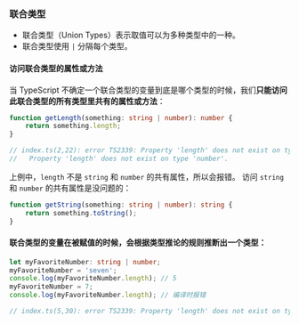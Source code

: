 ### 联合类型
 - 联合类型（Union Types）表示取值可以为多种类型中的一种。
 - 联合类型使用 `|` 分隔每个类型。
#### 访问联合类型的属性或方法
当 TypeScript 不确定一个联合类型的变量到底是哪个类型的时候，我们**只能访问此联合类型的所有类型里共有的属性或方法**：
```ts
function getLength(something: string | number): number {
    return something.length;
}

// index.ts(2,22): error TS2339: Property 'length' does not exist on type 'string | number'.
//   Property 'length' does not exist on type 'number'.
```
上例中，`length` 不是 `string` 和 `number` 的共有属性，所以会报错。
访问 `string` 和 `number` 的共有属性是没问题的：
```ts
function getString(something: string | number): string {
    return something.toString();
}
```

#### 联合类型的变量在被赋值的时候，会根据类型推论的规则推断出一个类型：
```ts
let myFavoriteNumber: string | number;
myFavoriteNumber = 'seven';
console.log(myFavoriteNumber.length); // 5
myFavoriteNumber = 7;
console.log(myFavoriteNumber.length); // 编译时报错

// index.ts(5,30): error TS2339: Property 'length' does not exist on type 'number'.
```
